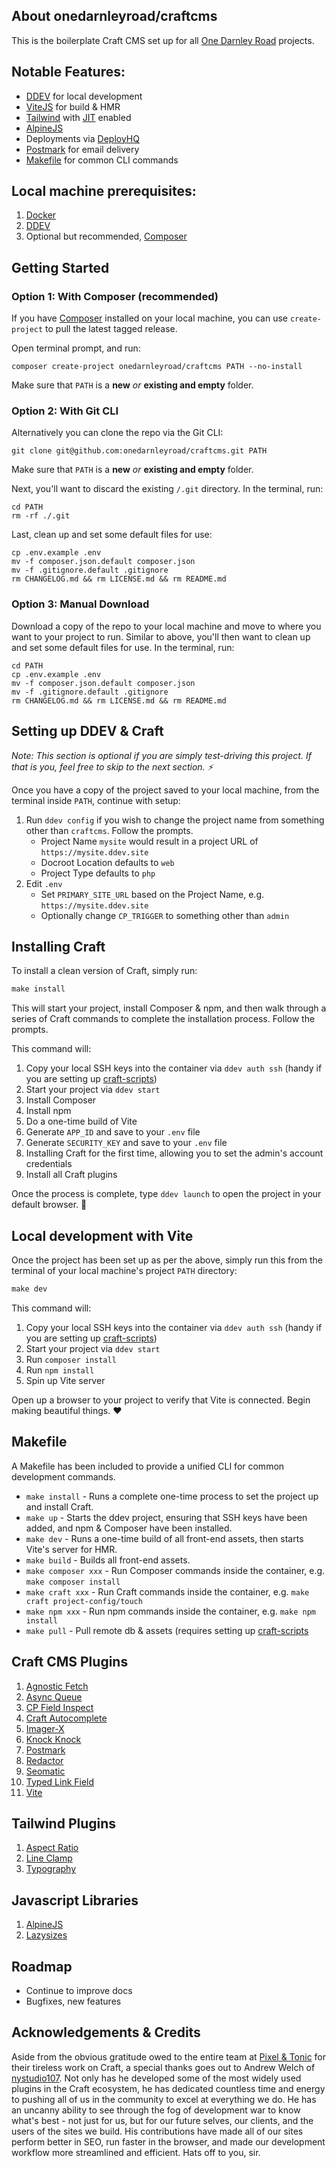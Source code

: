 ## About onedarnleyroad/craftcms

This is the boilerplate Craft CMS set up for all [One Darnley Road](https://www.onedarnleyroad.com/) projects.

## Notable Features:

- [DDEV](https://ddev.readthedocs.io/) for local development
- [ViteJS](https://vitejs.dev/) for build & HMR
- [Tailwind](https://tailwindcss.com) with [JIT](https://tailwindcss.com/docs/just-in-time-mode) enabled
- [AlpineJS](https://alpinejs.dev/)
- Deployments via [DeployHQ](https://www.deployhq.com/)
- [Postmark](https://postmarkapp.com/) for email delivery
- [Makefile](https://www.gnu.org/software/make/manual/make.html) for common CLI commands

## Local machine prerequisites:

1. [Docker](https://www.docker.com/)
2. [DDEV](https://ddev.readthedocs.io/)
3. Optional but recommended, [Composer](https://getcomposer.org/)

## Getting Started

### Option 1: With Composer (recommended)

If you have [Composer](https://getcomposer.org/) installed on your local machine,
you can use `create-project` to pull the latest tagged release.

Open terminal prompt, and run:

```
composer create-project onedarnleyroad/craftcms PATH --no-install
```

Make sure that `PATH` is a **new** _or_ **existing and empty** folder.

### Option 2: With Git CLI

Alternatively you can clone the repo via the Git CLI:

```
git clone git@github.com:onedarnleyroad/craftcms.git PATH
```

Make sure that `PATH` is a **new** _or_ **existing and empty** folder.

Next, you'll want to discard the existing `/.git` directory. In the terminal, run:

```
cd PATH
rm -rf ./.git
```

Last, clean up and set some default files for use:

```
cp .env.example .env
mv -f composer.json.default composer.json
mv -f .gitignore.default .gitignore
rm CHANGELOG.md && rm LICENSE.md && rm README.md
```

### Option 3: Manual Download

Download a copy of the repo to your local machine and move to where you want to your project to run. Similar to above, you'll then want to clean up and set some default files for use. In the terminal, run:

```
cd PATH
cp .env.example .env
mv -f composer.json.default composer.json
mv -f .gitignore.default .gitignore
rm CHANGELOG.md && rm LICENSE.md && rm README.md
```

## Setting up DDEV & Craft

_Note: This section is optional if you are simply test-driving this project. If that is you, feel free to skip to the next section. ⚡_

Once you have a copy of the project saved to your local machine, from the terminal inside `PATH`, continue with setup:

1. Run `ddev config` if you wish to change the project name from something other than `craftcms`. Follow the prompts.
   - Project Name `mysite` would result in a project URL of `https://mysite.ddev.site`
   - Docroot Location defaults to `web`
   - Project Type defaults to `php`
2. Edit `.env`
   - Set `PRIMARY_SITE_URL` based on the Project Name, e.g. `https://mysite.ddev.site`
   - Optionally change `CP_TRIGGER` to something other than `admin`
   
## Installing Craft

To install a clean version of Craft, simply run:

```makefile
make install
```

This will start your project, install Composer & npm, and then walk through a series of Craft commands to complete the installation process. Follow the prompts.

This command will:

1. Copy your local SSH keys into the container via `ddev auth ssh` (handy if you are setting up [craft-scripts](https://github.com/nystudio107/craft-scripts/))
2. Start your project via `ddev start`
3. Install Composer
4. Install npm
5. Do a one-time build of Vite
6. Generate `APP_ID` and save to your `.env` file
7. Generate `SECURITY_KEY` and save to your `.env` file
8. Installing Craft for the first time, allowing you to set the admin's account credentials
9. Install all Craft plugins

Once the process is complete, type `ddev launch` to open the project in your default browser. 🚀

## Local development with Vite

Once the project has been set up as per the above, simply run this from the terminal of your local machine's project `PATH` directory:

```makefile
make dev
```

This command will:

1. Copy your local SSH keys into the container via `ddev auth ssh` (handy if you are setting up [craft-scripts](https://github.com/nystudio107/craft-scripts/))
2. Start your project via `ddev start`
3. Run `composer install`
4. Run `npm install`
5. Spin up Vite server

Open up a browser to your project to verify that Vite is connected. Begin making beautiful things. ❤️

## Makefile

A Makefile has been included to provide a unified CLI for common development commands.

- `make install` - Runs a complete one-time process to set the project up and install Craft.
- `make up` - Starts the ddev project, ensuring that SSH keys have been added, and npm & Composer have been installed.
- `make dev` - Runs a one-time build of all front-end assets, then starts Vite's server for HMR.
- `make build` - Builds all front-end assets.
- `make composer xxx` - Run Composer commands inside the container, e.g. `make composer install`
- `make craft xxx` - Run Craft commands inside the container, e.g. `make craft project-config/touch`
- `make npm xxx` - Run npm commands inside the container, e.g. `make npm install`
- `make pull` - Pull remote db & assets (requires setting up [craft-scripts](https://github.com/nystudio107/craft-scripts/)

## Craft CMS Plugins

1. [Agnostic Fetch](https://plugins.craftcms.com/agnostic-fetch)
2. [Async Queue](https://plugins.craftcms.com/async-queue)
3. [CP Field Inspect](https://plugins.craftcms.com/cp-field-inspect)
4. [Craft Autocomplete](https://github.com/nystudio107/craft-autocomplete)
5. [Imager-X](https://imager-x.spacecat.ninja/)
6. [Knock Knock](https://plugins.craftcms.com/knock-knock)
7. [Postmark](https://plugins.craftcms.com/postmark)
8. [Redactor](https://plugins.craftcms.com/redactor)
9. [Seomatic](https://nystudio107.com/docs/seomatic/)
10. [Typed Link Field](https://plugins.craftcms.com/typedlinkfield)
11. [Vite](https://github.com/nystudio107/craft-vite)

## Tailwind Plugins

1. [Aspect Ratio](https://github.com/tailwindlabs/tailwindcss-aspect-ratio)
1. [Line Clamp](https://github.com/tailwindlabs/tailwindcss-line-clamp)
1. [Typography](https://github.com/tailwindlabs/tailwindcss-typography)

## Javascript Libraries

1. [AlpineJS](https://alpinejs.dev/)
1. [Lazysizes](https://afarkas.github.io/lazysizes/)

## Roadmap

- Continue to improve docs
- Bugfixes, new features

## Acknowledgements & Credits

Aside from the obvious gratitude owed to the entire team at [Pixel & Tonic](https://pixelandtonic.com/) for their tireless work on Craft, a special thanks goes out to Andrew Welch of [nystudio107](https://nystudio107.com/). Not only has he developed some of the most widely used plugins in the Craft ecosystem, he has dedicated countless time and energy to pushing all of us in the community to excel at everything we do. He has an uncanny ability to see through the fog of development war to know what's best - not just for us, but for our future selves, our clients, and the users of the sites we build. His contributions have made all of our sites perform better in SEO, run faster in the browser, and made our development workflow more streamlined and efficient. Hats off to you, sir. 
